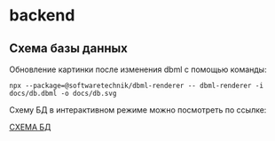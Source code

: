 # backend

## Схема базы данных
Обновление картинки после изменения dbml с помощью команды:
```
npx --package=@softwaretechnik/dbml-renderer -- dbml-renderer -i docs/db.dbml -o docs/db.svg
```

Схему БД в интерактивном режиме можно посмотреть по ссылке:

[СХЕМА БД](https://dbdiagram.io/d/64bb081202bd1c4a5e7f8c0b)
